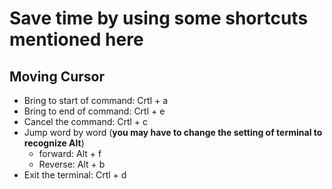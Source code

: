 # Save time by using some shortcuts mentioned here

## Moving Cursor
* Bring to start of command: Crtl + a 
* Bring to end of command: Crtl + e
* Cancel the command: Crtl + c 
* Jump word by word (**you may have to change the setting of terminal to recognize Alt**)
	+ forward: Alt + f
	+ Reverse: Alt + b 
* Exit the terminal: Crtl + d
